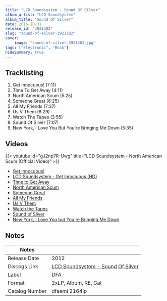 ```yaml
---
title: "LCD Soundsystem - Sound Of Silver"
album_artist: "LCD Soundsystem"
album_title: "Sound Of Silver"
date: 2016-10-31
release_id: "3921382"
slug: "sound-of-silver-3921382"
cover:
    image: "sound-of-silver-3921382.jpg"
tags: ["Electronic", "Rock"]
hideSummary: true
---
```


## Tracklisting
1. Get Innocuous! (7:11)
2. Time To Get Away (4:11)
3. North American Scum (5:25)
4. Someone Great (6:25)
5. All My Friends (7:37)
6. Us V Them (8:29)
7. Watch The Tapes (3:55)
8. Sound Of Silver (7:07)
9. New York, I Love You But You're Bringing Me Down (5:35)

## Videos
{{< youtube id="gJ2np7R-Uwg" title="LCD Soundsystem - North American Scum (Official Video)" >}}
- [Get Innocuous!](https://www.youtube.com/watch?v=0GpLkFv-CKU)
- [LCD Soundsystem - Get Innocuous (HD)](https://www.youtube.com/watch?v=Ve9Y-dl40sQ)
- [Time to Get Away](https://www.youtube.com/watch?v=K1SKj0jV-6M)
- [North American Scum](https://www.youtube.com/watch?v=bu0_YRgZrEQ)
- [Someone Great](https://www.youtube.com/watch?v=eISo-iFGGDg)
- [All My Friends](https://www.youtube.com/watch?v=vVEZNvqecdE)
- [Us V Them](https://www.youtube.com/watch?v=JpIsA7OniXc)
- [Watch the Tapes](https://www.youtube.com/watch?v=0OSulJRG3oQ)
- [Sound of Silver](https://www.youtube.com/watch?v=_kmTQj8x0N8)
- [New York, I Love You but You're Bringing Me Down](https://www.youtube.com/watch?v=c5kM3iwYVi0)

## Notes

| Notes          |             |
| ---------------| ----------- |
| Release Date   | 2012 |
| Discogs Link   | [LCD Soundsystem - Sound Of Silver](https://www.discogs.com/release/3921382) |
| Label          | DFA |
| Format         | 2xLP, Album, RE, Gat |
| Catalog Number | dfaemi 2164lp |

